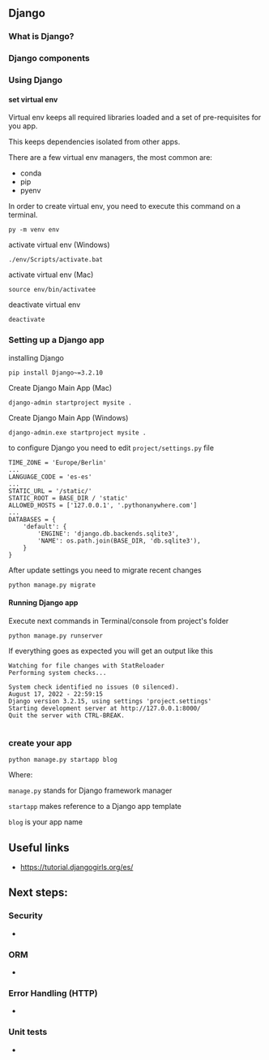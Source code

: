 ## Django
### What is Django?


### Django components


### Using Django


#### set virtual env
Virtual env keeps all required libraries loaded and a set of pre-requisites for you app. 

This keeps dependencies isolated from other apps. 

There are a few virtual env managers, the most common are:
* conda
* pip
* pyenv


In order to create virtual env,  you need  to execute this command on a terminal.
```shell
py -m venv env
```

activate virtual env (Windows)
```shell
./env/Scripts/activate.bat
```

activate virtual env (Mac)
```shell
source env/bin/activatee
```

deactivate virtual env
```commandline
deactivate
```

### Setting up a Django app
installing Django
```shell
pip install Django~=3.2.10
```
Create Django Main App (Mac)
```shell
django-admin startproject mysite .
```

Create Django Main App (Windows)
```shell
django-admin.exe startproject mysite .
```

to configure Django you need to edit `project/settings.py` file
```shell
TIME_ZONE = 'Europe/Berlin'
...
LANGUAGE_CODE = 'es-es'
...
STATIC_URL = '/static/'
STATIC_ROOT = BASE_DIR / 'static'
ALLOWED_HOSTS = ['127.0.0.1', '.pythonanywhere.com']
...
DATABASES = {
    'default': {
        'ENGINE': 'django.db.backends.sqlite3',
        'NAME': os.path.join(BASE_DIR, 'db.sqlite3'),
    }
}
```

After update settings you need to migrate recent changes

```shell
python manage.py migrate
```

#### Running Django app

Execute next commands in Terminal/console from project's folder
```shell
python manage.py runserver
```

If everything goes as expected you will get an output like this
```shell
Watching for file changes with StatReloader
Performing system checks...

System check identified no issues (0 silenced).
August 17, 2022 - 22:59:15
Django version 3.2.15, using settings 'project.settings'
Starting development server at http://127.0.0.1:8000/
Quit the server with CTRL-BREAK.


```


### create your app
```shell
python manage.py startapp blog
```

Where:

`manage.py` stands for Django framework manager

`startapp` makes reference to a Django app template

`blog` is your app name

## Useful links

* https://tutorial.djangogirls.org/es/

## Next steps:

### Security
* 

### ORM
* 

### Error Handling (HTTP)
* 

### Unit tests
* 